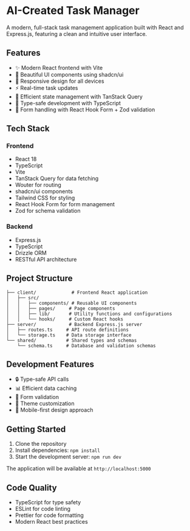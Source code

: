 # AI-Created Task Manager

A modern, full-stack task management application built with React and Express.js, featuring a clean and intuitive user interface.

## Features

- ✨ Modern React frontend with Vite
- 🎨 Beautiful UI components using shadcn/ui
- 📱 Responsive design for all devices
- ⚡ Real-time task updates
- 🔄 Efficient state management with TanStack Query
- 🎯 Type-safe development with TypeScript
- 📝 Form handling with React Hook Form + Zod validation

## Tech Stack

### Frontend
- React 18
- TypeScript
- Vite
- TanStack Query for data fetching
- Wouter for routing
- shadcn/ui components
- Tailwind CSS for styling
- React Hook Form for form management
- Zod for schema validation

### Backend
- Express.js
- TypeScript
- Drizzle ORM
- RESTful API architecture

## Project Structure

```
├── client/             # Frontend React application
│   ├── src/
│   │   ├── components/ # Reusable UI components
│   │   ├── pages/     # Page components
│   │   ├── lib/       # Utility functions and configurations
│   │   └── hooks/     # Custom React hooks
├── server/            # Backend Express.js server
│   ├── routes.ts     # API route definitions
│   └── storage.ts    # Data storage interface
└── shared/           # Shared types and schemas
    └── schema.ts     # Database and validation schemas
```

## Development Features

- 🔒 Type-safe API calls
- 📊 Efficient data caching
- 🎯 Form validation
- 🎨 Theme customization
- 📱 Mobile-first design approach

## Getting Started

1. Clone the repository
2. Install dependencies: `npm install`
3. Start the development server: `npm run dev`

The application will be available at `http://localhost:5000`

## Code Quality

- TypeScript for type safety
- ESLint for code linting
- Prettier for code formatting
- Modern React best practices
